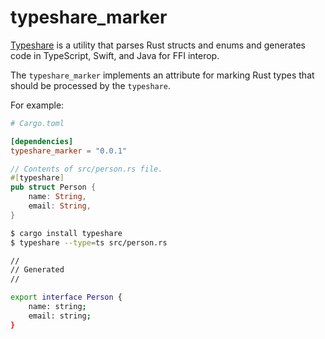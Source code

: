 # typeshare_marker

[Typeshare](https://crates.io/crates/typeshare) is a utility that parses Rust structs and enums and generates code in TypeScript, Swift, and Java for FFI interop.

The `typeshare_marker` implements an attribute for marking Rust types that should be processed by the `typeshare`.

For example:

```toml
# Cargo.toml 

[dependencies]
typeshare_marker = "0.0.1"
```

```rust
// Contents of src/person.rs file.
#[typeshare]
pub struct Person {
    name: String,
    email: String,
}
```

```bash
$ cargo install typeshare
$ typeshare --type=ts src/person.rs

//
// Generated
//

export interface Person {
	name: string;
	email: string;
}
```

